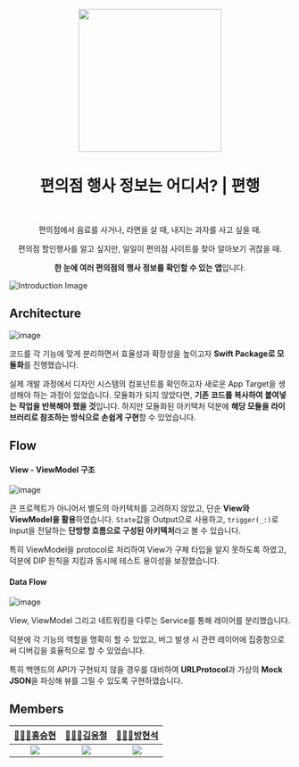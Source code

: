<p align=center><image src="https://github.com/PyeonHaeng/PyeonHaeng-iOS/assets/57972338/0ad6c578-8a3c-4bc3-a970-0c51818cdd06" height="256" /></p>

<h1 align="center">편의점 행사 정보는 어디서? | 편행</h1>

<p align="center">
  <img alt="" src="https://img.shields.io/badge/Xcode-v15.0.1-white?style=for-the-badge&logo=xcode">
  <img alt="" src="https://img.shields.io/badge/Swift-v5.9-red?style=for-the-badge&logo=swift">
  <img alt="" src="https://img.shields.io/badge/iOS-17.0-red?style=for-the-badge&logo=apple">
  <img alt="" src="https://img.shields.io/github/v/release/PyeonHaeng/PyeonHaeng-iOS?style=for-the-badge">
</p>

<p align="center">편의점에서 음료를 사거나, 라면을 살 때, 내지는 과자를 사고 싶을 때.</p>
<p align="center">편의점 할인행사를 알고 싶지만, 일일이 편의점 사이트를 찾아 알아보기 귀찮을 때.</p>
<p align="center"><b>한 눈에 여러 편의점의 행사 정보를 확인할 수 있는 앱</b>입니다.</p>

![Introduction Image](https://github.com/PyeonHaeng/PyeonHaeng-iOS/assets/57972338/deb422bb-48e5-4000-897b-cca538ef4f7a)

## Architecture

![image](https://github.com/PyeonHaeng/PyeonHaeng-iOS/assets/57972338/521a9431-b167-43b0-b6c8-75b370699a53)

코드를 각 기능에 맞게 분리하면서 효율성과 확장성을 높이고자 **Swift Package로 모듈화**를 진행했습니다.

실제 개발 과정에서 디자인 시스템의 컴포넌트를 확인하고자 새로운 App Target을 생성해야 하는 과정이 있었습니다.
모듈화가 되지 않았다면, **기존 코드를 복사하여 붙여넣는 작업을 반복해야 했을 것**입니다.
하지만 모듈화된 아키텍처 덕분에 **해당 모듈을 라이브러리로 참조하는 방식으로 손쉽게 구현**할 수 있었습니다.

## Flow

#### View - ViewModel 구조

![image](https://github.com/PyeonHaeng/PyeonHaeng-iOS/assets/57972338/ed9da970-a4eb-4e62-a11b-c4a46b69c0ab)

큰 프로젝트가 아니어서 별도의 아키텍처를 고려하지 않았고, 단순 **View와 ViewModel을 활용**하였습니다.
`State`값을 Output으로 사용하고, `trigger(_:)`로 Input을 전달하는 **단방향 흐름으로 구성된 아키텍처**라고 볼 수 있습니다.

특히 ViewModel을 protocol로 처리하여 View가 구체 타입을 알지 못하도록 하였고, 덕분에 DIP 원칙을 지킴과 동시에 테스트 용이성을 보장했습니다.

#### Data Flow

![image](https://github.com/PyeonHaeng/PyeonHaeng-iOS/assets/57972338/20650029-341e-4995-919f-05473e358b3c)

View, ViewModel 그리고 네트워킹을 다루는 Service를 통해 레이어를 분리했습니다.

덕분에 각 기능의 역할을 명확히 할 수 있었고, 버그 발생 시 관련 레이어에 집중함으로써 디버깅을 효율적으로 할 수 있었습니다.

특히 백엔드의 API가 구현되지 않을 경우를 대비하여 **URLProtocol**과 가상의 **Mock JSON**을 파싱해 뷰를 그릴 수 있도록 구현하였습니다.

## Members

| [🧑🏻‍💻홍승현](https://github.com/WhiteHyun) | [🧑🏻‍💻김응철](https://github.com/Eung7) | [🧑🏻‍💻방현석](https://github.com/isGeekCode) |
| :--------------------------------------: | :----------------------------------: | :---------------------------------------: |
|  ![](https://github.com/WhiteHyun.png)   |  ![](https://github.com/Eung7.png)   |  ![](https://github.com/isGeekCode.png)   |
